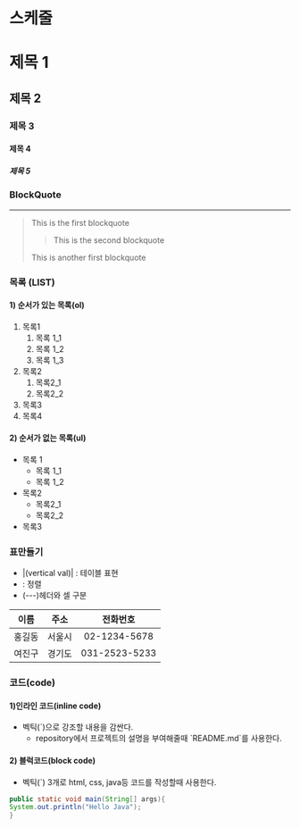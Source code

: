 # 스케줄

# 제목 1

## 제목 2

### 제목 3

#### 제목 4

##### 제목 5

### BlockQuote

---

> This is the first blockquote
>
> > This is the second blockquote
>
> This is another first blockquote

### 목록 (LIST)

#### 1) 순서가 있는 목록(ol)

1. 목록1
   1. 목록 1_1
   2. 목록 1_2
   3. 목록 1_3
2. 목록2
   1. 목록2_1
   2. 목록2_2
3. 목록3
4. 목록4

#### 2) 순서가 없는 목록(ul)

- 목록 1
  - 목록 1_1
  - 목록 1_2
- 목록2
  - 목록2_1
  - 목록2_2
- 목록3

### 표만들기

- |(vertical val)| : 테이블 표현
- : 정렬
- (---)헤더와 셀 구분

|  이름  |  주소  |   전화번호    |
| :----: | :----: | :-----------: |
| 홍길동 | 서울시 | 02-1234-5678  |
| 여진구 | 경기도 | 031-2523-5233 |

### 코드(code)

#### 1)인라인 코드(inline code)

- 벡틱(`)으로 강조할 내용을 감싼다.
  - repository에서 프로젝트의 설명을 부여해줄때 \`README.md`를 사용한다.

#### 2) 블럭코드(block code)

- 벡틱(`) 3개로 html, css, java등 코드를 작성할때 사용한다.

```java
public static void main(String[] args){
System.out.println("Hello Java");
}
```
